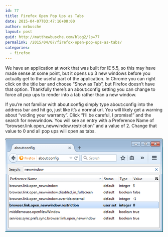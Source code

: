 ```yaml
---
id: 77
title: Firefox Open Pop Ups as Tabs
date: 2015-04-07T03:47:16+00:00
author: mrbusche
layout: post
guid: http://matthewbusche.com/blog2/?p=77
permalink: /2015/04/07/firefox-open-pop-ups-as-tabs/
categories:
  - firefox
---
```

We have an application at work that was built for IE 5.5, so this may have made sense at some point, but it opens up 3 new windows before you actually get to the useful part of the application. In Chrome you can right click on the title bar and choose &#8220;Show as Tab&#8221;, but Firefox doesn&#8217;t have that option. Thankfully there&#8217;s an about:config setting you can change to force all pop ups to render into a tab rather than a new window.

If you&#8217;re not familiar with about:config simply type about:config into the address bar and hit go, just like it&#8217;s a normal url. You will likely get a warning about &#8220;voiding your warranty&#8221;. Click &#8220;I&#8217;ll be careful, I promise!&#8221; and the search for newwindow. You will see an entry with a Preference Name of &#8220;browser.link.open_newwindow.restriction&#8221; and a value of 2. Change that value to 0 and all pop ups will open as tabs.

<img src="images/2015/05/newwindow.png" alt="newwindow" />
